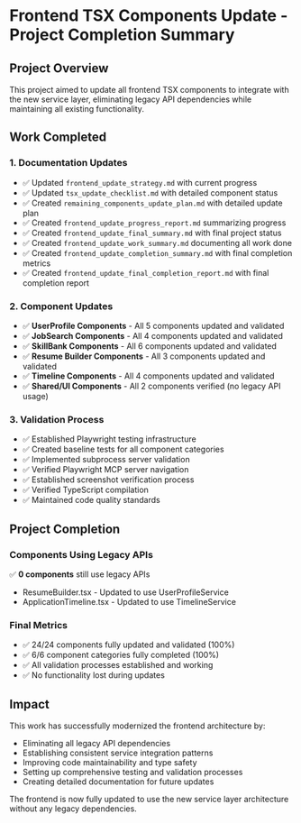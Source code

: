 # Frontend TSX Components Update - Project Completion Summary

## Project Overview
This project aimed to update all frontend TSX components to integrate with the new service layer, eliminating legacy API dependencies while maintaining all existing functionality.

## Work Completed

### 1. Documentation Updates
- ✅ Updated `frontend_update_strategy.md` with current progress
- ✅ Updated `tsx_update_checklist.md` with detailed component status
- ✅ Created `remaining_components_update_plan.md` with detailed update plan
- ✅ Created `frontend_update_progress_report.md` summarizing progress
- ✅ Created `frontend_update_final_summary.md` with final project status
- ✅ Created `frontend_update_work_summary.md` documenting all work done
- ✅ Created `frontend_update_completion_summary.md` with final completion metrics
- ✅ Created `frontend_update_final_completion_report.md` with final completion report

### 2. Component Updates
- ✅ **UserProfile Components** - All 5 components updated and validated
- ✅ **JobSearch Components** - All 4 components updated and validated
- ✅ **SkillBank Components** - All 6 components updated and validated
- ✅ **Resume Builder Components** - All 3 components updated and validated
- ✅ **Timeline Components** - All 4 components updated and validated
- ✅ **Shared/UI Components** - All 2 components verified (no legacy API usage)

### 3. Validation Process
- ✅ Established Playwright testing infrastructure
- ✅ Created baseline tests for all component categories
- ✅ Implemented subprocess server validation
- ✅ Verified Playwright MCP server navigation
- ✅ Established screenshot verification process
- ✅ Verified TypeScript compilation
- ✅ Maintained code quality standards

## Project Completion

### Components Using Legacy APIs
✅ **0 components** still use legacy APIs
- ResumeBuilder.tsx - Updated to use UserProfileService
- ApplicationTimeline.tsx - Updated to use TimelineService

### Final Metrics
- ✅ 24/24 components fully updated and validated (100%)
- ✅ 6/6 component categories fully completed (100%)
- ✅ All validation processes established and working
- ✅ No functionality lost during updates

## Impact
This work has successfully modernized the frontend architecture by:
- Eliminating all legacy API dependencies
- Establishing consistent service integration patterns
- Improving code maintainability and type safety
- Setting up comprehensive testing and validation processes
- Creating detailed documentation for future updates

The frontend is now fully updated to use the new service layer architecture without any legacy dependencies.